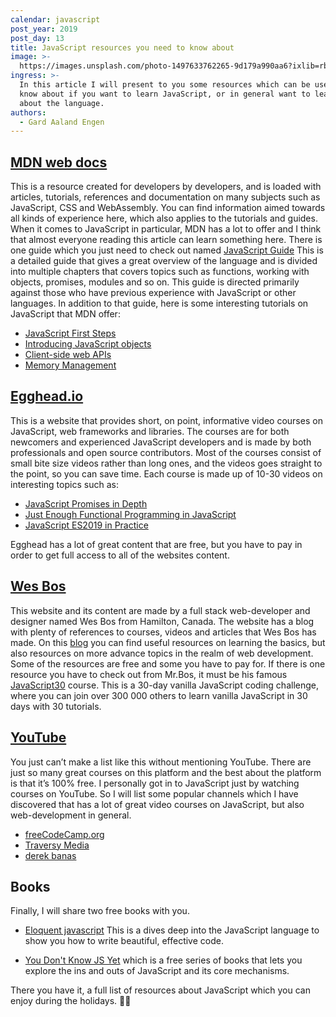 ```yaml
---
calendar: javascript
post_year: 2019
post_day: 13
title: JavaScript resources you need to know about
image: >-
  https://images.unsplash.com/photo-1497633762265-9d179a990aa6?ixlib=rb-1.2.1&ixid=eyJhcHBfaWQiOjEyMDd9&auto=format&fit=crop&w=1952&q=80
ingress: >-
  In this article I will present to you some resources which can be useful to
  know about if you want to learn JavaScript, or in general want to learn more
  about the language.
authors:
  - Gard Aaland Engen
---
```


## [MDN web docs](https://developer.mozilla.org/en-US/)
This is a resource created for developers by developers, and is loaded with articles, tutorials, references and documentation on many subjects such as JavaScript, CSS and WebAssembly. You can find information aimed towards all kinds of experience here, which also applies to the tutorials and guides. When it comes to JavaScript in particular, MDN has a lot to offer and I think that almost everyone reading this article can learn something here. There is one guide which you just need to check out named [JavaScript Guide](https://developer.mozilla.org/en-US/docs/Web/JavaScript/Guide) This is a detailed guide that gives a great overview of the language and is divided into multiple chapters that covers topics such as functions, working with objects, promises, modules and so on. This guide is directed primarily against those who have previous experience with JavaScript or other languages. In addition to that guide, here is some interesting tutorials on JavaScript that MDN offer:

* [JavaScript First Steps](https://developer.mozilla.org/en-US/docs/Learn/JavaScript/First_steps)
* [Introducing JavaScript objects](https://developer.mozilla.org/en-US/docs/Learn/JavaScript/Objects)
* [Client-side web APIs](https://developer.mozilla.org/en-US/docs/Learn/JavaScript/Client-side_web_APIs)
* [Memory Management](https://developer.mozilla.org/en-US/docs/Web/JavaScript/Memory_Management)

## [Egghead.io](https://egghead.io/)
This is a website that provides short, on point, informative video courses on JavaScript, web frameworks and libraries. The courses are for both newcomers and experienced JavaScript developers and is made by both professionals and open source contributors. Most of the courses consist of small bite size videos rather than long ones, and the videos goes straight to the point, so you can save time. Each course is made up of 10-30 videos on interesting topics such as:

* [JavaScript Promises in Depth](https://egghead.io/courses/javascript-promises-in-depth)
* [Just Enough Functional Programming in JavaScript](https://egghead.io/courses/just-enough-functional-programming-in-javascript)
* [JavaScript ES2019 in Practice](https://egghead.io/courses/javascript-es2019-in-practice)

Egghead has a lot of great content that are free, but you have to pay in order to get full access to all of the websites content.

## [Wes Bos](https://wesbos.com/)
This website and its content are made by a full stack web-developer and designer named Wes Bos from Hamilton, Canada. The website has a blog with plenty of references to courses, videos and articles that Wes Bos has made. On this [blog](https://wesbos.com/blog/) you can find useful resources on learning the basics, but also resources on more advance topics in the realm of web development. Some of the resources are free and some you have to pay for. If there is one resource you have to check out from Mr.Bos, it must be his famous [JavaScript30](https://javascript30.com/) course. This is a 30-day vanilla JavaScript coding challenge, where you can join over 300 000 others to learn vanilla JavaScript in 30 days with 30 tutorials.

## [YouTube](https://www.youtube.com)
You just can’t make a list like this without mentioning YouTube. There are just so many great courses on this platform and the best about the platform is that it’s 100% free. I personally got in to JavaScript just by watching courses on YouTube. So I will list some popular channels which I have discovered that has a lot of great video courses on JavaScript, but also web-development in general.

* [freeCodeCamp.org](https://www.youtube.com/channel/UC8butISFwT-Wl7EV0hUK0BQ)
* [Traversy Media](https://www.youtube.com/channel/UC29ju8bIPH5as8OGnQzwJyA)
* [derek banas](https://www.youtube.com/user/derekbanas/videos)


## Books 
Finally, I will share two free books with you.

* [Eloquent javascript](https://eloquentjavascript.net/) This is a dives deep into the JavaScript language to show you how to write beautiful, effective code.

* [You Don't Know JS Yet](https://github.com/getify/You-Dont-Know-JS) which is a free series of books that lets you explore the ins and outs of JavaScript and its core mechanisms.

There you have it, a full list of resources about JavaScript which you can enjoy during the holidays. 🎅🤶

